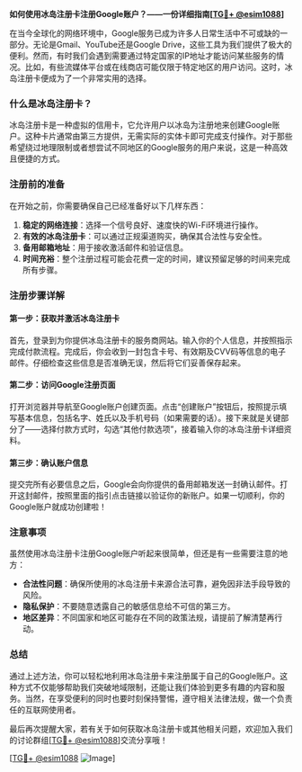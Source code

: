 **如何使用冰岛注册卡注册Google账户？——一份详细指南[[TG💪+ @esim1088](https://t.me/s/esim1088)]**

在当今全球化的网络环境中，Google服务已成为许多人日常生活中不可或缺的一部分。无论是Gmail、YouTube还是Google Drive，这些工具为我们提供了极大的便利。然而，有时我们会遇到需要通过特定国家的IP地址才能访问某些服务的情况。比如，有些流媒体平台或在线商店可能仅限于特定地区的用户访问。这时，冰岛注册卡便成为了一个非常实用的选择。

### 什么是冰岛注册卡？

冰岛注册卡是一种虚拟的信用卡，它允许用户以冰岛为注册地来创建Google账户。这种卡片通常由第三方提供，无需实际的实体卡即可完成支付操作。对于那些希望绕过地理限制或者想尝试不同地区的Google服务的用户来说，这是一种高效且便捷的方式。

### 注册前的准备

在开始之前，你需要确保自己已经准备好以下几样东西：

1. **稳定的网络连接**：选择一个信号良好、速度快的Wi-Fi环境进行操作。
2. **有效的冰岛注册卡**：可以通过正规渠道购买，确保其合法性与安全性。
3. **备用邮箱地址**：用于接收激活邮件和验证信息。
4. **时间充裕**：整个注册过程可能会花费一定的时间，建议预留足够的时间来完成所有步骤。

### 注册步骤详解

#### 第一步：获取并激活冰岛注册卡
首先，登录到为你提供冰岛注册卡的服务商网站。输入你的个人信息，并按照指示完成付款流程。完成后，你会收到一封包含卡号、有效期及CVV码等信息的电子邮件。仔细检查这些信息是否准确无误，然后将它们妥善保存起来。

#### 第二步：访问Google注册页面
打开浏览器并导航至Google账户创建页面。点击“创建账户”按钮后，按照提示填写基本信息，包括名字、姓氏以及手机号码（如果需要的话）。接下来就是关键部分了——选择付款方式时，勾选“其他付款选项”，接着输入你的冰岛注册卡详细资料。

#### 第三步：确认账户信息
提交完所有必要信息之后，Google会向你提供的备用邮箱发送一封确认邮件。打开这封邮件，按照里面的指引点击链接以验证你的新账户。如果一切顺利，你的Google账户就成功创建啦！

### 注意事项

虽然使用冰岛注册卡注册Google账户听起来很简单，但还是有一些需要注意的地方：

- **合法性问题**：确保所使用的冰岛注册卡来源合法可靠，避免因非法手段导致的风险。
- **隐私保护**：不要随意透露自己的敏感信息给不可信的第三方。
- **地区差异**：不同国家和地区可能存在不同的政策法规，请提前了解清楚再行动。

### 总结

通过上述方法，你可以轻松地利用冰岛注册卡来注册属于自己的Google账户。这种方式不仅能够帮助我们突破地域限制，还能让我们体验到更多有趣的内容和服务。当然，在享受便利的同时也要时刻保持警惕，遵守相关法律法规，做一个负责任的互联网使用者。

最后再次提醒大家，若有关于如何获取冰岛注册卡或其他相关问题，欢迎加入我们的讨论群组[[TG💪+ @esim1088](https://t.me/s/esim1088)]交流分享哦！

[[TG💪+ @esim1088](https://t.me/s/esim1088) ![Image](https://i.postimg.cc/4NQfJmqS/Snipaste-2025-05-13-00-14-12.png)]